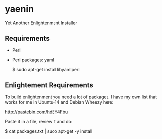 yaenin
======

Yet Another Enlightenment Installer 

Requirements
------------

- Perl
- Perl packages: yaml

  $ sudo apt-get install libyamlperl

Enlightement Requirements
-------------------------

To build enlightenment you need a lot of packages. I have my own list that
works for me in Ubuntu-14 and Debian Wheezy here:

http://pastebin.com/hdEY4Fbu

Paste it in a file, review it and do:

  $ cat packages.txt | sudo apt-get -y install

